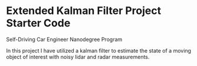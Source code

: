 # Extended Kalman Filter Project Starter Code
Self-Driving Car Engineer Nanodegree Program

In this project I have utilized a kalman filter to estimate the state of a moving object of interest with noisy lidar and radar measurements.

